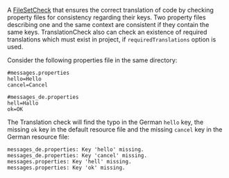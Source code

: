 A [FileSetCheck](https://checkstyle.org/config.html#Overview) that
ensures the correct translation of code by checking property files for
consistency regarding their keys. Two property files describing one and
the same context are consistent if they contain the same keys.
TranslationCheck also can check an existence of required translations
which must exist in project, if `requiredTranslations` option is used.

Consider the following properties file in the same directory:

    #messages.properties
    hello=Hello
    cancel=Cancel

    #messages_de.properties
    hell=Hallo
    ok=OK
            

The Translation check will find the typo in the German `hello` key, the
missing `ok` key in the default resource file and the missing `cancel`
key in the German resource file:

    messages_de.properties: Key 'hello' missing.
    messages_de.properties: Key 'cancel' missing.
    messages.properties: Key 'hell' missing.
    messages.properties: Key 'ok' missing.
            
